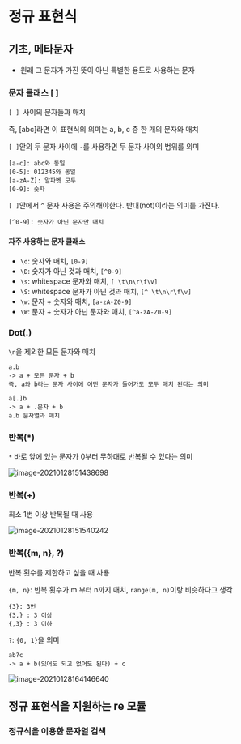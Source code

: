 # 정규 표현식

## 기초, 메타문자

- 원래 그 문자가 가진 뜻이 아닌 특별한 용도로 사용하는 문자

### 문자 클래스 [ ]

`[ ] `사이의 문자들과 매치 

즉, [abc]라면 이 표현식의 의미는 a, b, c 중 한 개의 문자와 매치

`[ ]`안의 두 문자 사이에 `-`를 사용하면 두 문자 사이의 범위를 의미

``` 
[a-c]: abc와 동일
[0-5]: 012345와 동일
[a-zA-Z]: 알파벳 모두
[0-9]: 숫자
```

`[ ]`안에서 `^`  문자 사용은 주의해야한다. 반대(not)이라는 의미를 가진다.

```
[^0-9]: 숫자가 아닌 문자만 매치
```

#### 자주 사용하는 문자 클래스

- `\d`: 숫자와 매치, `[0-9]`
- `\D`:  숫자가 아닌 것과 매치,  `[^0-9]`
- `\s`:  whitespace 문자와 매치, `[ \t\n\r\f\v]`
- `\S`: whitespace 문자가 아닌 것과 매치, `[^ \t\n\r\f\v]`
- `\w`: 문자 + 숫자와 매치, `[a-zA-Z0-9]`
- `\W`: 문자 + 숫자가 아닌 문자와 매치, `[^a-zA-Z0-9]`



### Dot(.)

`\n`을 제외한 모든 문자와 매치

```
a.b
-> a + 모든 문자 + b
즉, a와 b라는 문자 사이에 어떤 문자가 들어가도 모두 매치 된다는 의미

a[.]b
-> a + .문자 + b
a.b 문자열과 매치
```



### 반복(*)

`*`  바로 앞에 있는 문자가 0부터 무하대로 반복될 수 있다는 의미

![image-20210128151438698](C:\Users\dohee\AppData\Roaming\Typora\typora-user-images\image-20210128151438698.png)



### 반복(+)

최소 1번 이상 반복될 때 사용

![image-20210128151540242](C:\Users\dohee\AppData\Roaming\Typora\typora-user-images\image-20210128151540242.png)



### 반복({m, n}, ?)

반복 횟수를 제한하고 싶을 때 사용

`{m, n}`: 반복 횟수가 m 부터 n까지 매치, `range(m, n)`이랑 비슷하다고 생각

```
{3}: 3번
{3,} : 3 이상
{,3} : 3 이하
```



`?`: `{0, 1}`을 의미

```
ab?c
-> a + b(있어도 되고 없어도 된다) + c
```

![image-20210128164146640](C:\Users\dohee\AppData\Roaming\Typora\typora-user-images\image-20210128164146640.png)

## 정규 표현식을 지원하는 re 모듈

### 정규식을 이용한 문자열 검색


